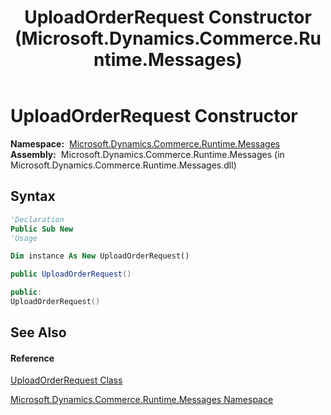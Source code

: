 ﻿---
title: UploadOrderRequest Constructor  (Microsoft.Dynamics.Commerce.Runtime.Messages)
TOCTitle: UploadOrderRequest Constructor
ms:assetid: M:Microsoft.Dynamics.Commerce.Runtime.Messages.UploadOrderRequest.#ctor
ms:mtpsurl: https://technet.microsoft.com/en-us/library/microsoft.dynamics.commerce.runtime.messages.uploadorderrequest.uploadorderrequest(v=AX.60)
ms:contentKeyID: 62209667
ms.date: 05/18/2015
mtps_version: v=AX.60
f1_keywords:
- Microsoft.Dynamics.Commerce.Runtime.Messages.UploadOrderRequest.#ctor
dev_langs:
- CSharp
- C++
- VB
---

# UploadOrderRequest Constructor

**Namespace:**  [Microsoft.Dynamics.Commerce.Runtime.Messages](microsoft-dynamics-commerce-runtime-messages-namespace.md)  
**Assembly:**  Microsoft.Dynamics.Commerce.Runtime.Messages (in Microsoft.Dynamics.Commerce.Runtime.Messages.dll)

## Syntax

``` vb
'Declaration
Public Sub New
'Usage

Dim instance As New UploadOrderRequest()
```

``` csharp
public UploadOrderRequest()
```

``` c++
public:
UploadOrderRequest()
```

## See Also

#### Reference

[UploadOrderRequest Class](uploadorderrequest-class-microsoft-dynamics-commerce-runtime-messages.md)

[Microsoft.Dynamics.Commerce.Runtime.Messages Namespace](microsoft-dynamics-commerce-runtime-messages-namespace.md)

